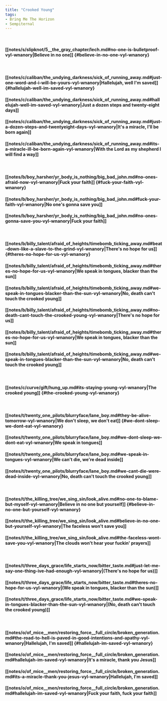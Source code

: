 ```yaml
---
title: "Crooked Young"
tags:
- Bring Me The Horizon
- Sempiternal
---
```

&nbsp;
#### [[notes/s/slipknot/5__the_gray_chapter/lech.md#no-one-is-bulletproof-vyl-wnanory|Believe in no one]] {#believe-in-no-one-vyl-wnanory}
&nbsp;
#### [[notes/c/caliban/the_undying_darkness/sick_of_running_away.md#just-one-word-and-i-will-be-yours-vyl-wnanory|Hallelujah, well I'm saved]] {#hallelujah-well-im-saved-vyl-wnanory}
#### [[notes/c/caliban/the_undying_darkness/sick_of_running_away.md#hallelujah-well-im-saved-vyl-wnanory|Just a dozen steps and twenty-eight days]]
#### [[notes/c/caliban/the_undying_darkness/sick_of_running_away.md#just-a-dozen-steps-and-twentyeight-days-vyl-wnanory|It's a miracle, I'll be born again]]
#### [[notes/c/caliban/the_undying_darkness/sick_of_running_away.md#its-a-miracle-ill-be-born-again-vyl-wnanory|With the Lord as my shepherd I will find a way]]
&nbsp;
#### [[notes/b/boy_harsher/yr_body_is_nothing/big_bad_john.md#no-ones-afraid-now-vyl-wnanory|Fuck your faith]] {#fuck-your-faith-vyl-wnanory}
#### [[notes/b/boy_harsher/yr_body_is_nothing/big_bad_john.md#fuck-your-faith-vyl-wnanory|No one's gonna save you]]
#### [[notes/b/boy_harsher/yr_body_is_nothing/big_bad_john.md#no-ones-gonna-save-you-vyl-wnanory|Fuck your faith]]
&nbsp;
#### [[notes/b/billy_talent/afraid_of_heights/timebomb_ticking_away.md#beat-down-like-a-slave-to-the-grind-vyl-wnanory|There's no hope for us]] {#theres-no-hope-for-us-vyl-wnanory}
#### [[notes/b/billy_talent/afraid_of_heights/timebomb_ticking_away.md#theres-no-hope-for-us-vyl-wnanory|We speak in tongues, blacker than the sun]]
#### [[notes/b/billy_talent/afraid_of_heights/timebomb_ticking_away.md#we-speak-in-tongues-blacker-than-the-sun-vyl-wnanory|No, death can't touch the crooked young]]
#### [[notes/b/billy_talent/afraid_of_heights/timebomb_ticking_away.md#no-death-cant-touch-the-crooked-young-vyl-wnanory|There's no hope for us]]
#### [[notes/b/billy_talent/afraid_of_heights/timebomb_ticking_away.md#theres-no-hope-for-us-vyl-wnanory|We speak in tongues, blacker than the sun]]
#### [[notes/b/billy_talent/afraid_of_heights/timebomb_ticking_away.md#we-speak-in-tongues-blacker-than-the-sun-vyl-wnanory|No, death can't touch the crooked young]]
&nbsp;
#### [[notes/c/curve/gift/hung_up.md#its-staying-young-vyl-wnanory|The crooked young]] {#the-crooked-young-vyl-wnanory}
&nbsp;
#### [[notes/t/twenty_one_pilots/blurryface/lane_boy.md#they-be-alive-tomorrow-vyl-wnanory|We don't sleep, we don't eat]] {#we-dont-sleep-we-dont-eat-vyl-wnanory}
#### [[notes/t/twenty_one_pilots/blurryface/lane_boy.md#we-dont-sleep-we-dont-eat-vyl-wnanory|We speak in tongues]]
#### [[notes/t/twenty_one_pilots/blurryface/lane_boy.md#we-speak-in-tongues-vyl-wnanory|We can't die, we're dead inside]]
#### [[notes/t/twenty_one_pilots/blurryface/lane_boy.md#we-cant-die-were-dead-inside-vyl-wnanory|No, death can't touch the crooked young]]
&nbsp;
#### [[notes/t/the_killing_tree/we_sing_sin/look_alive.md#no-one-to-blame-but-myself-vyl-wnanory|Believe in no one but yourself]] {#believe-in-no-one-but-yourself-vyl-wnanory}
#### [[notes/t/the_killing_tree/we_sing_sin/look_alive.md#believe-in-no-one-but-yourself-vyl-wnanory|The faceless won't save you]]
#### [[notes/t/the_killing_tree/we_sing_sin/look_alive.md#the-faceless-wont-save-you-vyl-wnanory|The clouds won't hear your fuckin' prayers]]
&nbsp;
#### [[notes/t/three_days_grace/life_starts_now/bitter_taste.md#just-let-me-say-one-thing-ive-had-enough-vyl-wnanory|(There's no hope for us)]]
#### [[notes/t/three_days_grace/life_starts_now/bitter_taste.md#theres-no-hope-for-us-vyl-wnanory|(We speak in tongues, blacker than the sun)]]
#### [[notes/t/three_days_grace/life_starts_now/bitter_taste.md#we-speak-in-tongues-blacker-than-the-sun-vyl-wnanory|(No, death can't touch the crooked young)]]
&nbsp;
#### [[notes/o/of_mice__men/restoring_force__full_circle/broken_generation.md#the-road-to-hell-is-paved-in-good-intentions-and-apathy-vyl-wnanory|Hallelujah, I'm saved]] {#hallelujah-im-saved-vyl-wnanory}
#### [[notes/o/of_mice__men/restoring_force__full_circle/broken_generation.md#hallelujah-im-saved-vyl-wnanory|It's a miracle, thank you Jesus]]
#### [[notes/o/of_mice__men/restoring_force__full_circle/broken_generation.md#its-a-miracle-thank-you-jesus-vyl-wnanory|Hallelujah, I'm saved]]
#### [[notes/o/of_mice__men/restoring_force__full_circle/broken_generation.md#hallelujah-im-saved-vyl-wnanory|Fuck your faith, fuck your faith]]
